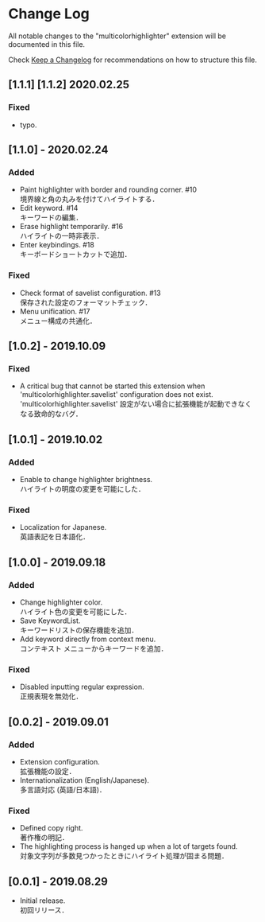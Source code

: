 # Change Log

All notable changes to the "multicolorhighlighter" extension will be documented in this file.

Check [Keep a Changelog](http://keepachangelog.com/) for recommendations on how to structure this file.

## [1.1.1] [1.1.2] 2020.02.25

### Fixed

- typo.

## [1.1.0] - 2020.02.24

### Added

- Paint highlighter with border and rounding corner. #10\
境界線と角の丸みを付けてハイライトする．
- Edit keyword. #14\
キーワードの編集．
- Erase highlight temporarily. #16\
ハイライトの一時非表示．
- Enter keybindings. #18\
キーボードショートカットで追加．

### Fixed

- Check format of savelist configuration. #13\
保存された設定のフォーマットチェック．
- Menu unification. #17\
メニュー構成の共通化．

## [1.0.2] - 2019.10.09

### Fixed

- A critical bug that cannot be started this extension when 'multicolorhighlighter.savelist' configuration does not exist.\
'multicolorhighlighter.savelist' 設定がない場合に拡張機能が起動できなくなる致命的なバグ．

## [1.0.1] - 2019.10.02

### Added

- Enable to change highlighter brightness.\
ハイライトの明度の変更を可能にした．

### Fixed

- Localization for Japanese.\
英語表記を日本語化．

## [1.0.0] - 2019.09.18

### Added

- Change highlighter color.\
ハイライト色の変更を可能にした．
- Save KeywordList.\
キーワードリストの保存機能を追加．
- Add keyword directly from context menu.\
コンテキスト メニューからキーワードを追加．

### Fixed

- Disabled inputting regular expression.\
正規表現を無効化．

## [0.0.2] - 2019.09.01

### Added

- Extension configuration.\
拡張機能の設定．
- Internationalization (English/Japanese).\
多言語対応 (英語/日本語)．

### Fixed

- Defined copy right.\
著作権の明記．
- The highlighting process is hanged up when a lot of targets found.\
対象文字列が多数見つかったときにハイライト処理が固まる問題．

## [0.0.1] - 2019.08.29

- Initial release.\
初回リリース．
